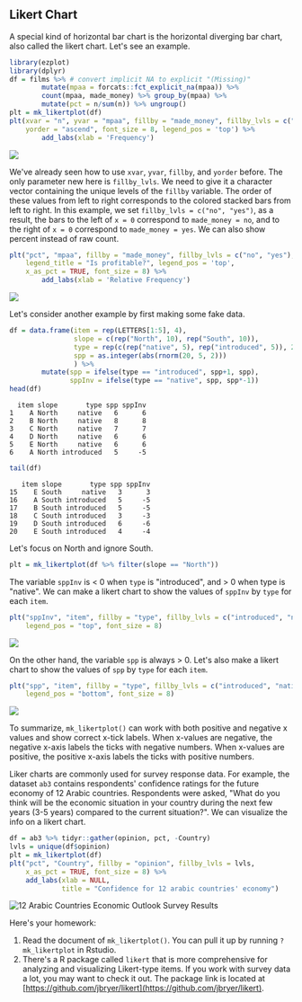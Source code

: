 ## Likert Chart

A special kind of horizontal bar chart is the horizontal diverging bar chart, also called the likert chart. Let's see an example.


```r
library(ezplot)
library(dplyr)
df = films %>% # convert implicit NA to explicit "(Missing)"
        mutate(mpaa = forcats::fct_explicit_na(mpaa)) %>% 
        count(mpaa, made_money) %>% group_by(mpaa) %>%
        mutate(pct = n/sum(n)) %>% ungroup()
plt = mk_likertplot(df)
plt(xvar = "n", yvar = "mpaa", fillby = "made_money", fillby_lvls = c("no", "yes"), 
    yorder = "ascend", font_size = 8, legend_pos = 'top') %>% 
        add_labs(xlab = 'Frequency')
```

![](images/likert_mpaa_cnt-1.png)

We've already seen how to use `xvar`, `yvar`, `fillby`, and `yorder` before. The only parameter new here is `fillby_lvls`. We need to give it a character vector containing the unique levels of the `fillby` variable. The order of these values from left to right corresponds to the colored stacked bars from left to right. In this example, we set `fillby_lvls = c("no", "yes")`, as a result, the bars to the left of `x = 0` correspond to `made_money = no`, and to the right of `x = 0` correspond to `made_money = yes`. We can also show percent instead of raw count.


```r
plt("pct", "mpaa", fillby = "made_money", fillby_lvls = c("no", "yes"), 
    legend_title = "Is profitable?", legend_pos = 'top', 
    x_as_pct = TRUE, font_size = 8) %>% 
        add_labs(xlab = 'Relative Frequency')
```

![](images/likert_mpaa_pct-1.png)

Let's consider another example by first making some fake data.


```r
df = data.frame(item = rep(LETTERS[1:5], 4),
                slope = c(rep("North", 10), rep("South", 10)),
                type = rep(c(rep("native", 5), rep("introduced", 5)), 2),
                spp = as.integer(abs(rnorm(20, 5, 2)))
                ) %>% 
        mutate(spp = ifelse(type == "introduced", spp+1, spp),
               sppInv = ifelse(type == "native", spp, spp*-1))
head(df)
```

```
  item slope       type spp sppInv
1    A North     native   6      6
2    B North     native   8      8
3    C North     native   7      7
4    D North     native   6      6
5    E North     native   6      6
6    A North introduced   5     -5
```

```r
tail(df)
```

```
   item slope       type spp sppInv
15    E South     native   3      3
16    A South introduced   5     -5
17    B South introduced   5     -5
18    C South introduced   3     -3
19    D South introduced   6     -6
20    E South introduced   4     -4
```

Let's focus on North and ignore South. 


```r
plt = mk_likertplot(df %>% filter(slope == "North"))
```

The variable `sppInv` is < 0 when `type` is "introduced", and > 0 when type is 
"native". We can make a likert chart to show the values of `sppInv` by `type` for
each `item`.


```r
plt("sppInv", "item", fillby = "type", fillby_lvls = c("introduced", "native"),
    legend_pos = "top", font_size = 8)
```

![](images/likert_north_sppInv-1.png)

On the other hand, the variable `spp` is always > 0. Let's also make a likert 
chart to show the values of `spp` by `type` for each `item`.


```r
plt("spp", "item", fillby = "type", fillby_lvls = c("introduced", "native"),
    legend_pos = "bottom", font_size = 8)
```

![](images/likert_north_spp-1.png)

To summarize, `mk_likertplot()` can work with both positive and negative x values
and show correct x-tick labels. When x-values are negative, the negative x-axis labels the ticks with negative numbers. When x-values are positive, the positive x-axis labels the ticks with positive numbers. 

Liker charts are commonly used for survey response data. For example, the dataset `ab3` contains respondents' confidence ratings for the future economy of 12 Arabic countries. Respondents were asked, "What do you think will be the economic situation in your country during the next few years (3-5 years) compared to the current situation?". We can visualize the info on a likert chart. 


```r
df = ab3 %>% tidyr::gather(opinion, pct, -Country)
lvls = unique(df$opinion)
plt = mk_likertplot(df)
plt("pct", "Country", fillby = "opinion", fillby_lvls = lvls, 
    x_as_pct = TRUE, font_size = 8) %>%
    add_labs(xlab = NULL, 
             title = "Confidence for 12 arabic countries' economy")
```

![12 Arabic Countries Economic Outlook Survey Results](images/likert_ab3-1.png)


Here's your homework:

1. Read the document of `mk_likertplot()`. You can pull it up by running 
`?mk_likertplot` in Rstudio. 
2. There's a R package called `likert` that is more comprehensive for analyzing
and visualizing Likert-type items. If you work with survey data a lot, you may
want to check it out. The package link is located at [https://github.com/jbryer/likert](https://github.com/jbryer/likert).
